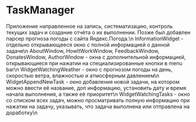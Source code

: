 # TaskManager
Приложение направленное на запись, систематизацию, контроль текущих задач и создание отчёта о их выполнении. Позже был добавлен парсер прогноза погоды с сайта Яндекс.Погода.\n
InformationWidget - отдельно открывающееся окно с полной информацией о данной задаче\n
AboutWindow, HowItWorkWindow, FeedbackWindow, DonatesWindow, AuthorWindow - окна с дополнительной информацией, открывающиеся при нажатии на специализированные кнопки в menu bar\n
WidgetWatchingWeather - окно с прогнозом погоды на день, скоростью ветра, влажностью и атмосферным давлением\n
WidgetAppendNewTask - окно добавления новой задачи, на котором можно ввести её название, доп информацию, установить дату и время начала выполнения, а также её приоритет\n
WidgetWatchingTasks - окно со списком всех задач, можно просматривать полную информацию при нажатии на задачу, указывать, что задача выполнена или отправлена на доработку\n
